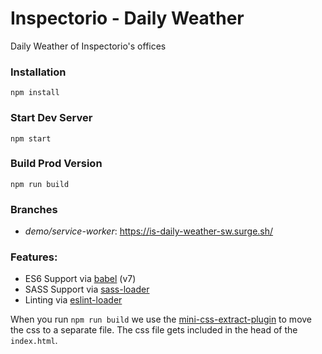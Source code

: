 # Inspectorio - Daily Weather

Daily Weather of Inspectorio's offices


### Installation

```
npm install
```

### Start Dev Server

```
npm start
```

### Build Prod Version

```
npm run build
```

### Branches
- *demo/service-worker*: https://is-daily-weather-sw.surge.sh/

### Features:

* ES6 Support via [babel](https://babeljs.io/) (v7)
* SASS Support via [sass-loader](https://github.com/jtangelder/sass-loader)
* Linting via [eslint-loader](https://github.com/MoOx/eslint-loader)

When you run `npm run build` we use the [mini-css-extract-plugin](https://github.com/webpack-contrib/mini-css-extract-plugin) to move the css to a separate file. The css file gets included in the head of the `index.html`.
